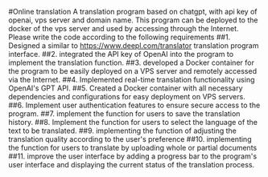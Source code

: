 #Online translation A translation program based on chatgpt, with api key of openai, vps server and domain name. This program can be deployed to the docker of the vps server and used by accessing through the Internet. Please write the code according to the following requirements
##1. Designed a similar to https://www.deepl.com/translator translation program interface. 
##2. integrated the API key of OpenAI into the program to implement the translation function.
##3. developed a Docker container for the program to be easily deployed on a VPS server and remotely accessed via the Internet.
##4. Implemented real-time translation functionality using OpenAI's GPT API.
##5. Created a Docker container with all necessary dependencies and configurations for easy deployment on VPS servers.
##6. Implement user authentication features to ensure secure access to the program.
##7. implement the function for users to save the translation history.
##8. Implement the function for users to select the language of the text to be translated.
##9. implementing the function of adjusting the translation quality according to the user's preference
##10. implementing the function for users to translate by uploading whole or partial documents
##11. improve the user interface by adding a progress bar to the program's user interface and displaying the current status of the translation process.
